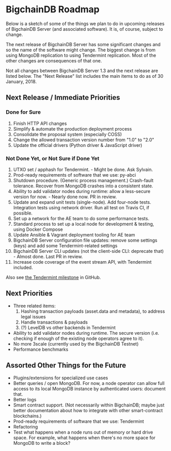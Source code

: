 # BigchainDB Roadmap

Below is a sketch of some of the things we plan to do in upcoming releases of BigchainDB Server (and associated software). It is, of course, subject to change.

The next release of BigchainDB Server has some significant changes and so the name of the software might change. The biggest change is from using MongoDB replication to using Tendermint replication. Most of the other changes are consequences of that one.

Not all changes between BigchainDB Server 1.3 and the next release are listed below. The "Next Release" list includes the main items to do as of 30 January, 2018.

## Next Release / Immediate Priorities

### Done for Sure

1. Finish HTTP API changes
1. Simplify & automate the production deployment process
1. Consolidate the proposal system (especially COSS)
1. Change the allowed transaction version number from "1.0" to "2.0"
1. Update the official drivers (Python driver & JavaScript driver)

### Not Done Yet, or Not Sure if Done Yet

1. UTXO set / apphash for Tendermint. - Might be done. Ask Sylvain.
1. Prod-ready requirements of software that we use: py-abci
1. Shutdown procedure. (Generic process management.) Crash-fault tolerance.
   Recover from MongoDB crashes into a consistent state.
1. Ability to add validator nodes during runtime: allow a less-secure version for now. - Nearly done now. PR in review.
1. Update and expand unit tests (single-node). Add four-node tests. Integration tests using network driver.
   Run all test on Travis CI, if possible.
1. Set up a network for the AE team to do some performance tests.
1. Standard process to set up a local node for development & testing, using Docker Compose
1. Update Ansible & Vagrant deployment tooling for AE team
1. BigchainDB Server configuration file updates: remove some settings (keys)
   and add some Tendermint-related settings
1. BigchainDB Server CLI updates (not the client-side CLI: deprecate that) - Almost done. Last PR in review.
1. Increase code coverage of the event stream API, with Tendermint included.

Also see [the Tendermint milestone](https://github.com/bigchaindb/bigchaindb/milestone/16) in GitHub.

## Next Priorities

- Three related items:
  1. Hashing transaction payloads (asset.data and metadata), to address legal issues
  1. Handle transactions & payloads
  1. (?) LevelDB vs other backends in Tendermint
- Ability to add validator nodes during runtime. The secure version (i.e. checking if enough of the existing node operators agree to it).
- No more 3scale (currently used by the BigchainDB Testnet)
- Performance benchmarks

## Assorted Other Things for the Future

- Plugins/extensions for specialized use cases
- Better queries / open MongoDB. For now, a node operator can allow full access to its local MongoDB instance by authenticated users: document that.
- Better logs
- Smart contract support. (Not necessarily within BigchainDB; maybe just better documentation about how to integrate with other smart-contract blockchains.)
- Prod-ready requirements of software that we use: Tendermint
- Refactoring
- Test what happens when a node runs out of memory or hard drive space.
  For example, what happens when there's no more space for MongoDB to write a block?
